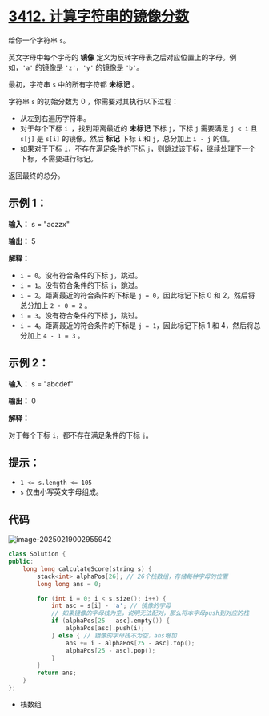 # [3412. 计算字符串的镜像分数](https://leetcode.cn/problems/find-mirror-score-of-a-string/)

给你一个字符串 `s`。

英文字母中每个字母的 **镜像** 定义为反转字母表之后对应位置上的字母。例如，`'a'` 的镜像是 `'z'`，`'y'` 的镜像是 `'b'`。

最初，字符串 `s` 中的所有字符都 **未标记** 。

字符串 `s` 的初始分数为 0 ，你需要对其执行以下过程：

- 从左到右遍历字符串。
- 对于每个下标 `i `，找到距离最近的 **未标记** 下标 `j`，下标 `j` 需要满足 `j < i` 且 `s[j]` 是 `s[i]` 的镜像。然后 **标记** 下标 `i` 和 `j`，总分加上 `i - j` 的值。
- 如果对于下标 `i`，不存在满足条件的下标 `j`，则跳过该下标，继续处理下一个下标，不需要进行标记。

返回最终的总分。

## **示例 1：**

**输入：** s = "aczzx"

**输出：** 5

**解释：**

- `i = 0`。没有符合条件的下标 `j`，跳过。
- `i = 1`。没有符合条件的下标 `j`，跳过。
- `i = 2`。距离最近的符合条件的下标是 `j = 0`，因此标记下标 0 和 2，然后将总分加上 `2 - 0 = 2` 。
- `i = 3`。没有符合条件的下标 `j`，跳过。
- `i = 4`。距离最近的符合条件的下标是 `j = 1`，因此标记下标 1 和 4，然后将总分加上 `4 - 1 = 3` 。

## **示例 2：**

**输入：** s = "abcdef"

**输出：** 0

**解释：**

对于每个下标 `i`，都不存在满足条件的下标 `j`。

## **提示：**

- `1 <= s.length <= 105`
- `s` 仅由小写英文字母组成。

## 代码

![image-20250219002955942](https://gitee.com/chen-houchao/images/raw/master/img/20250219002955985.png)

```cpp
class Solution {
public:
    long long calculateScore(string s) {
        stack<int> alphaPos[26]; // 26个栈数组，存储每种字母的位置
        long long ans = 0;

        for (int i = 0; i < s.size(); i++) {
            int asc = s[i] - 'a'; // 镜像的字母
            // 如果镜像的字母栈为空，说明无法配对，那么将本字母push到对应的栈
            if (alphaPos[25 - asc].empty()) {
                alphaPos[asc].push(i);
            } else { // 镜像的字母栈不为空，ans增加
                ans += i - alphaPos[25 - asc].top();
                alphaPos[25 - asc].pop();
            }
        }
        return ans;
    }
};
```



- 栈数组